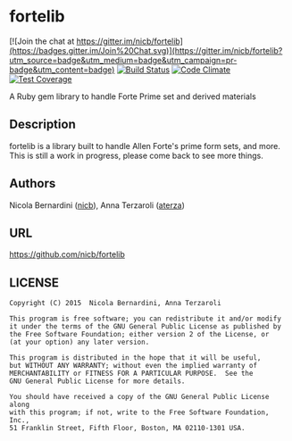 # fortelib

[![Join the chat at https://gitter.im/nicb/fortelib](https://badges.gitter.im/Join%20Chat.svg)](https://gitter.im/nicb/fortelib?utm_source=badge&utm_medium=badge&utm_campaign=pr-badge&utm_content=badge) [![Build Status](https://semaphoreci.com/api/v1/projects/48fef80f-5d2a-4512-a911-cfbe0cbea8cf/460017/badge.svg)](https://semaphoreci.com/nicb/fortelib) [![Code Climate](https://codeclimate.com/github/nicb/fortelib/badges/gpa.svg)](https://codeclimate.com/github/nicb/fortelib) [![Test Coverage](https://codeclimate.com/github/nicb/fortelib/badges/coverage.svg)](https://codeclimate.com/github/nicb/fortelib/coverage)


A Ruby gem library to handle Forte Prime set and derived materials

## Description

fortelib is a library built to handle Allen Forte's prime form sets, and more.
This is still a work in progress, please come back to see more things.

## Authors

Nicola Bernardini ([nicb](https://github.com/nicb)), Anna Terzaroli ([aterza](https://github.com/aterza))

## URL

https://github.com/nicb/fortelib

## LICENSE

    Copyright (C) 2015  Nicola Bernardini, Anna Terzaroli

    This program is free software; you can redistribute it and/or modify
    it under the terms of the GNU General Public License as published by
    the Free Software Foundation; either version 2 of the License, or
    (at your option) any later version.

    This program is distributed in the hope that it will be useful,
    but WITHOUT ANY WARRANTY; without even the implied warranty of
    MERCHANTABILITY or FITNESS FOR A PARTICULAR PURPOSE.  See the
    GNU General Public License for more details.

    You should have received a copy of the GNU General Public License along
    with this program; if not, write to the Free Software Foundation, Inc.,
    51 Franklin Street, Fifth Floor, Boston, MA 02110-1301 USA.


